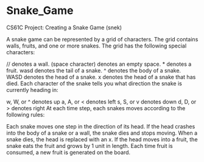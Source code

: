 # Snake_Game
CS61C Project: Creating a Snake Game (snek) 

A snake game can be represented by a grid of characters. The grid contains walls, fruits, and one or more snakes. 
The grid has the following special characters:

// denotes a wall. (space character) denotes an empty space. * denotes a fruit.
wasd denotes the tail of a snake.
^<v> denotes the body of a snake.
WASD denotes the head of a snake.
x denotes the head of a snake that has died.
Each character of the snake tells you what direction the snake is currently heading in:

w, W, or ^ denotes up
a, A, or < denotes left
s, S, or v denotes down
d, D, or > denotes right
At each time step, each snakes moves according to the following rules:

Each snake moves one step in the direction of its head.
If the head crashes into the body of a snake or a wall, the snake dies and stops moving. When a snake dies, the head is replaced with an x.
If the head moves into a fruit, the snake eats the fruit and grows by 1 unit in length. Each time fruit is consumed, a new fruit is generated on the board.
